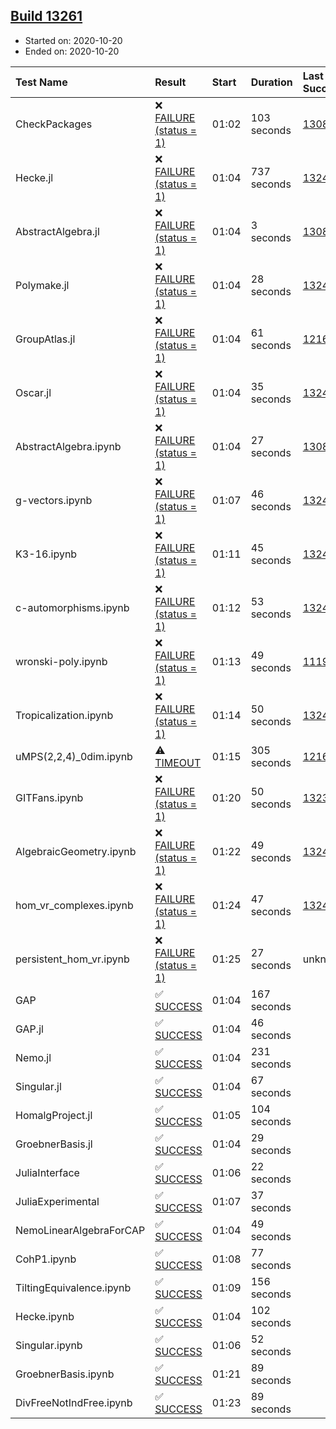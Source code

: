 ## [Build 13261](https://oscarci.mathematik.uni-kl.de/job/oscar/13261/)

* Started on: 2020-10-20
* Ended on: 2020-10-20

| Test Name    | Result | Start | Duration | Last Success | First Failure |
|:-------------|:-------|:------|:---------|:-------------|:--------------|
| CheckPackages | ❌ [FAILURE (status = 1)](https://oscarci.mathematik.uni-kl.de/job/oscar/13261/artifact/logs/build-13261/CheckPackages.log) | 01:02 | 103 seconds | [13085](https://oscarci.mathematik.uni-kl.de/job/oscar/13085/) | [13086](https://oscarci.mathematik.uni-kl.de/job/oscar/13086/) |
| Hecke.jl | ❌ [FAILURE (status = 1)](https://oscarci.mathematik.uni-kl.de/job/oscar/13261/artifact/logs/build-13261/Hecke.jl.log) | 01:04 | 737 seconds | [13246](https://oscarci.mathematik.uni-kl.de/job/oscar/13246/) | [13247](https://oscarci.mathematik.uni-kl.de/job/oscar/13247/) |
| AbstractAlgebra.jl | ❌ [FAILURE (status = 1)](https://oscarci.mathematik.uni-kl.de/job/oscar/13261/artifact/logs/build-13261/AbstractAlgebra.jl.log) | 01:04 | 3 seconds | [13085](https://oscarci.mathematik.uni-kl.de/job/oscar/13085/) | [13086](https://oscarci.mathematik.uni-kl.de/job/oscar/13086/) |
| Polymake.jl | ❌ [FAILURE (status = 1)](https://oscarci.mathematik.uni-kl.de/job/oscar/13261/artifact/logs/build-13261/Polymake.jl.log) | 01:04 | 28 seconds | [13247](https://oscarci.mathematik.uni-kl.de/job/oscar/13247/) | [13248](https://oscarci.mathematik.uni-kl.de/job/oscar/13248/) |
| GroupAtlas.jl | ❌ [FAILURE (status = 1)](https://oscarci.mathematik.uni-kl.de/job/oscar/13261/artifact/logs/build-13261/GroupAtlas.jl.log) | 01:04 | 61 seconds | [12167](https://oscarci.mathematik.uni-kl.de/job/oscar/12167/) | [12168](https://oscarci.mathematik.uni-kl.de/job/oscar/12168/) |
| Oscar.jl | ❌ [FAILURE (status = 1)](https://oscarci.mathematik.uni-kl.de/job/oscar/13261/artifact/logs/build-13261/Oscar.jl.log) | 01:04 | 35 seconds | [13247](https://oscarci.mathematik.uni-kl.de/job/oscar/13247/) | [13248](https://oscarci.mathematik.uni-kl.de/job/oscar/13248/) |
| AbstractAlgebra.ipynb | ❌ [FAILURE (status = 1)](https://oscarci.mathematik.uni-kl.de/job/oscar/13261/artifact/logs/build-13261/AbstractAlgebra.ipynb.log) | 01:04 | 27 seconds | [13085](https://oscarci.mathematik.uni-kl.de/job/oscar/13085/) | [13086](https://oscarci.mathematik.uni-kl.de/job/oscar/13086/) |
| g-vectors.ipynb | ❌ [FAILURE (status = 1)](https://oscarci.mathematik.uni-kl.de/job/oscar/13261/artifact/logs/build-13261/g-vectors.ipynb.log) | 01:07 | 46 seconds | [13247](https://oscarci.mathematik.uni-kl.de/job/oscar/13247/) | [13248](https://oscarci.mathematik.uni-kl.de/job/oscar/13248/) |
| K3-16.ipynb | ❌ [FAILURE (status = 1)](https://oscarci.mathematik.uni-kl.de/job/oscar/13261/artifact/logs/build-13261/K3-16.ipynb.log) | 01:11 | 45 seconds | [13247](https://oscarci.mathematik.uni-kl.de/job/oscar/13247/) | [13248](https://oscarci.mathematik.uni-kl.de/job/oscar/13248/) |
| c-automorphisms.ipynb | ❌ [FAILURE (status = 1)](https://oscarci.mathematik.uni-kl.de/job/oscar/13261/artifact/logs/build-13261/c-automorphisms.ipynb.log) | 01:12 | 53 seconds | [13247](https://oscarci.mathematik.uni-kl.de/job/oscar/13247/) | [13248](https://oscarci.mathematik.uni-kl.de/job/oscar/13248/) |
| wronski-poly.ipynb | ❌ [FAILURE (status = 1)](https://oscarci.mathematik.uni-kl.de/job/oscar/13261/artifact/logs/build-13261/wronski-poly.ipynb.log) | 01:13 | 49 seconds | [11192](https://oscarci.mathematik.uni-kl.de/job/oscar/11192/) | [11193](https://oscarci.mathematik.uni-kl.de/job/oscar/11193/) |
| Tropicalization.ipynb | ❌ [FAILURE (status = 1)](https://oscarci.mathematik.uni-kl.de/job/oscar/13261/artifact/logs/build-13261/Tropicalization.ipynb.log) | 01:14 | 50 seconds | [13247](https://oscarci.mathematik.uni-kl.de/job/oscar/13247/) | [13248](https://oscarci.mathematik.uni-kl.de/job/oscar/13248/) |
| uMPS(2,2,4)_0dim.ipynb | ⚠ [TIMEOUT](https://oscarci.mathematik.uni-kl.de/job/oscar/13261/artifact/logs/build-13261/uMPS-2-2-4-_0dim.ipynb.log) | 01:15 | 305 seconds | [12167](https://oscarci.mathematik.uni-kl.de/job/oscar/12167/) | [12168](https://oscarci.mathematik.uni-kl.de/job/oscar/12168/) |
| GITFans.ipynb | ❌ [FAILURE (status = 1)](https://oscarci.mathematik.uni-kl.de/job/oscar/13261/artifact/logs/build-13261/GITFans.ipynb.log) | 01:20 | 50 seconds | [13234](https://oscarci.mathematik.uni-kl.de/job/oscar/13234/) | [13235](https://oscarci.mathematik.uni-kl.de/job/oscar/13235/) |
| AlgebraicGeometry.ipynb | ❌ [FAILURE (status = 1)](https://oscarci.mathematik.uni-kl.de/job/oscar/13261/artifact/logs/build-13261/AlgebraicGeometry.ipynb.log) | 01:22 | 49 seconds | [13247](https://oscarci.mathematik.uni-kl.de/job/oscar/13247/) | [13248](https://oscarci.mathematik.uni-kl.de/job/oscar/13248/) |
| hom_vr_complexes.ipynb | ❌ [FAILURE (status = 1)](https://oscarci.mathematik.uni-kl.de/job/oscar/13261/artifact/logs/build-13261/hom_vr_complexes.ipynb.log) | 01:24 | 47 seconds | [13247](https://oscarci.mathematik.uni-kl.de/job/oscar/13247/) | [13248](https://oscarci.mathematik.uni-kl.de/job/oscar/13248/) |
| persistent_hom_vr.ipynb | ❌ [FAILURE (status = 1)](https://oscarci.mathematik.uni-kl.de/job/oscar/13261/artifact/logs/build-13261/persistent_hom_vr.ipynb.log) | 01:25 | 27 seconds | unknown | unknown |
| GAP | ✅ [SUCCESS](https://oscarci.mathematik.uni-kl.de/job/oscar/13261/artifact/logs/build-13261/GAP.log) | 01:04 | 167 seconds |  |  |
| GAP.jl | ✅ [SUCCESS](https://oscarci.mathematik.uni-kl.de/job/oscar/13261/artifact/logs/build-13261/GAP.jl.log) | 01:04 | 46 seconds |  |  |
| Nemo.jl | ✅ [SUCCESS](https://oscarci.mathematik.uni-kl.de/job/oscar/13261/artifact/logs/build-13261/Nemo.jl.log) | 01:04 | 231 seconds |  |  |
| Singular.jl | ✅ [SUCCESS](https://oscarci.mathematik.uni-kl.de/job/oscar/13261/artifact/logs/build-13261/Singular.jl.log) | 01:04 | 67 seconds |  |  |
| HomalgProject.jl | ✅ [SUCCESS](https://oscarci.mathematik.uni-kl.de/job/oscar/13261/artifact/logs/build-13261/HomalgProject.jl.log) | 01:05 | 104 seconds |  |  |
| GroebnerBasis.jl | ✅ [SUCCESS](https://oscarci.mathematik.uni-kl.de/job/oscar/13261/artifact/logs/build-13261/GroebnerBasis.jl.log) | 01:04 | 29 seconds |  |  |
| JuliaInterface | ✅ [SUCCESS](https://oscarci.mathematik.uni-kl.de/job/oscar/13261/artifact/logs/build-13261/JuliaInterface.log) | 01:06 | 22 seconds |  |  |
| JuliaExperimental | ✅ [SUCCESS](https://oscarci.mathematik.uni-kl.de/job/oscar/13261/artifact/logs/build-13261/JuliaExperimental.log) | 01:07 | 37 seconds |  |  |
| NemoLinearAlgebraForCAP | ✅ [SUCCESS](https://oscarci.mathematik.uni-kl.de/job/oscar/13261/artifact/logs/build-13261/NemoLinearAlgebraForCAP.log) | 01:04 | 49 seconds |  |  |
| CohP1.ipynb | ✅ [SUCCESS](https://oscarci.mathematik.uni-kl.de/job/oscar/13261/artifact/logs/build-13261/CohP1.ipynb.log) | 01:08 | 77 seconds |  |  |
| TiltingEquivalence.ipynb | ✅ [SUCCESS](https://oscarci.mathematik.uni-kl.de/job/oscar/13261/artifact/logs/build-13261/TiltingEquivalence.ipynb.log) | 01:09 | 156 seconds |  |  |
| Hecke.ipynb | ✅ [SUCCESS](https://oscarci.mathematik.uni-kl.de/job/oscar/13261/artifact/logs/build-13261/Hecke.ipynb.log) | 01:04 | 102 seconds |  |  |
| Singular.ipynb | ✅ [SUCCESS](https://oscarci.mathematik.uni-kl.de/job/oscar/13261/artifact/logs/build-13261/Singular.ipynb.log) | 01:06 | 52 seconds |  |  |
| GroebnerBasis.ipynb | ✅ [SUCCESS](https://oscarci.mathematik.uni-kl.de/job/oscar/13261/artifact/logs/build-13261/GroebnerBasis.ipynb.log) | 01:21 | 89 seconds |  |  |
| DivFreeNotIndFree.ipynb | ✅ [SUCCESS](https://oscarci.mathematik.uni-kl.de/job/oscar/13261/artifact/logs/build-13261/DivFreeNotIndFree.ipynb.log) | 01:23 | 89 seconds |  |  |

